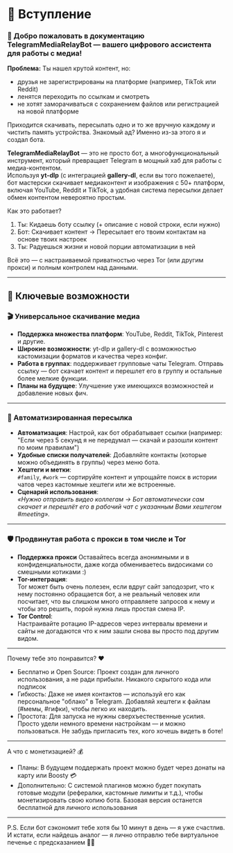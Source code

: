 # 🌌 Вступление

### 🚀 Добро пожаловать в документацию **TelegramMediaRelayBot** — вашего цифрового ассистента для работы с медиа!

**Проблема:**
Ты нашел крутой контент, но:
- друзья не зарегистрированы на платформе (например, TikTok или Reddit) 
- ленятся переходить по ссылкам и смотреть 
- не хотят заморачиваться с сохранением файлов или регистрацией на новой платформе 

Приходится скачивать, пересылать одно и то же вручную каждому и чистить память устройства. Знакомый ад? Именно из-за этого я и создал бота.

**TelegramMediaRelayBot** — это не просто бот, а многофункциональный инструмент, который превращает Telegram в мощный хаб для работы с медиа-контентом.  
Используя **yt-dlp** (с интеграцией **gallery-dl**, если вы того пожелаете), бот мастерски скачивает медиаконтент и изображения с 50+ платформ, включая YouTube, Reddit и TikTok, а удобная система пересылки делает обмен контентом невероятно простым.  

Как это работает?
1. Ты: Кидаешь боту ссылку (+ описание с новой строки, если нужно) 
2. Бот: Скачивает контент → Пересылает его твоим контактам на основе твоих настроек 
3. Ты: Радуешься жизни и новой порции автоматизации в ней 

Всё это — с настраиваемой приватностью через Tor (или другим прокси) и полным контролем над данными.  

---

## 🌟 Ключевые возможности

### 🎬 Универсальное скачивание медиа
- **Поддержка множества платформ**: YouTube, Reddit, TikTok, Pinterest и другие.
- **Широкие возможности**: yt-dlp и gallery-dl с возможностью кастомизации форматов и качества через конфиг.
- **Работа в группах**: поддерживает групповые чаты Telegram. Отправь ссылку — бот скачает контент и перешлет его в группу и остальные более мелкие функции.
- **Планы на будущее**: Улучшение уже имеющихся возможностей и добавление новых фич.


---

### 🤖 Автоматизированная пересылка
- **Автоматизация**: 
  Настрой, как бот обрабатывает ссылки (например: "Если через 5 секунд я не передумал — скачай и разошли контент по моим правилам")
- **Удобные списки получателей**: 
  Добавляйте контакты (которые можно объединять в группы) через меню бота.
- **Хештеги и метки**:  
  `#family`, `#work` — сортируйте контент и упрощайте поиск в истории чатов через кастомные хештеги или же встроенные.
- **Сценарий использования**:  
  _«Нужно отправить видео коллегам → Бот автоматически сам скачает и перешлёт его в рабочий чат с указанным Вами хештегом #meeting»._


---

### 🛡️ Продвинутая работа с прокси в том числе и Tor
- **Поддержка прокси**
  Оставайтесь всегда анонимными и в конфиденциальности, даже когда обмениваетесь видосиками со смешными котиками :)
- **Tor-интеграция**:  
  Tor может быть очень полезен, если вдруг сайт заподозрит, что к нему постоянно обращается бот, а не реальный человек или посчитает, что вы слишком много отправляете запросов к нему и чтобы это решить, порой нужна лишь простая смена IP.
- **Tor Control**:  
  Настраивайте ротацию IP-адресов через интервалы времени и сайты не догадаются что к ним зашли снова вы просто под другим видом.


---

Почему тебе это понравится? ❤️
- Бесплатно и Open Source: Проект создан для личного использования, а не ради прибыли. Никакого скрытого кода или подписок 
- Гибкость: Даже не имея контактов — используй его как персональное "облако" в Telegram. Добавляй хештеги к файлам (#мемы, #гифки), чтобы легко их находить. 
- Простота: Для запуска не нужны сверхъестественные усилия. Просто удели немного времени настройкам — и можно пользоваться. Не забудь пригласить тех, кого хочешь видеть в боте! 


---

А что с монетизацией? 💰
- Планы: В будущем поддержать проект можно будет через донаты на карту или Boosty  💳
- Дополнительно: С системой плагинов можно будет покупать готовые модули (рефералки, кастомные лимиты и т.д.), чтобы монетизировать свою копию бота. Базовая версия останется бесплатной для личного использования


---
P.S. Если бот сэкономит тебе хотя бы 10 минут в день — я уже счастлив. И кстати, если найдешь аналог — я лично отправлю тебе виртуальное печенье с предсказанием 🍪✨